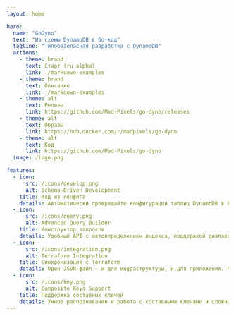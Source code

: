 ```yaml
---
layout: home

hero:
  name: "GoDyno"
  text: "Из схемы DynamoDB в Go-код"
  tagline: "Типобезопасная разработка с DynamoDB"
  actions:
    - theme: brand
      text: Старт (ru alpha)
      link: ./markdown-examples
    - theme: brand
      text: Описание 
      link: ./markdown-examples
    - theme: alt
      text: Релизы
      link: https://github.com/Mad-Pixels/go-dyno/releases
    - theme: alt
      text: Образы
      link: https://hub.docker.com/r/madpixels/go-dyno
    - theme: alt
      text: Код
      link: https://github.com/Mad-Pixels/go-dyno
  image: /logo.png

features:
  - icon: 
      src: /icons/develop.png
      alt: Schema-Driven Development
    title: Код из конфига
    details: Автоматически превращайте конфигурации таблиц DynamoDB в Go-код с полной типобезопасностью
  - icon: 
      src: /icons/query.png
      alt: Advanced Query Builder
    title: Конструктор запросов
    details: Удобный API с автоопределением индекса, поддержкой диапазонов и составных ключей
  - icon: 
      src: /icons/integration.png
      alt: Terraform Integration 
    title: Синхронизация с Terraform
    details: Один JSON-файл — и для инфраструктуры, и для приложения. Максимальная согласованность
  - icon: 
      src: /icons/key.png
      alt: Composite Keys Support
    title: Поддержка составных ключей
    details: Умное распознавание и работа с составными ключами и сложными запросами
---
```


